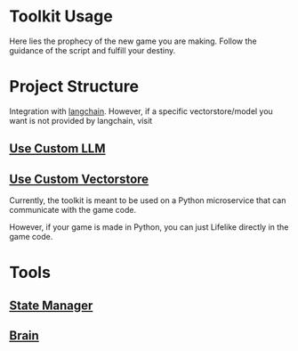 # Toolkit Usage
Here lies the prophecy of the new game you are making. Follow the guidance of the script and fulfill your destiny.

# Project Structure
Integration with [langchain](https://python.langchain.com/en/latest/index.html). However, if a specific vectorstore/model you want is not provided by langchain, visit
## [Use Custom LLM](llm.md)
## [Use Custom Vectorstore](vectorstore.md)

Currently, the toolkit is meant to be used on a Python microservice that can communicate with the game code.

However, if your game is made in Python, you can just Lifelike directly in the game code.

# Tools
## [State Manager](State%20Manager\README.md)
## [Brain](brain.md)